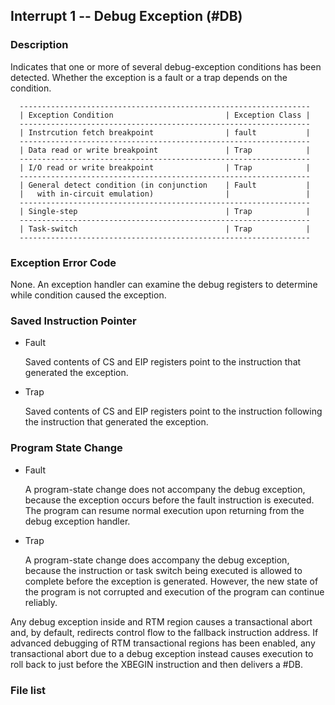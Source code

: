 Interrupt 1 -- Debug Exception (#DB)
----------------------------------------------------

### Description

  Indicates that one or more of several debug-exception conditions has
  been detected. Whether the exception is a fault or a trap depends on the
  condition.

  ```
    -----------------------------------------------------------------
    | Exception Condition                         | Exception Class |
    -----------------------------------------------------------------
    | Instrcution fetch breakpoint                | fault           |
    -----------------------------------------------------------------
    | Data read or write breakpoint               | Trap            |
    -----------------------------------------------------------------
    | I/O read or write breakpoint                | Trap            |
    -----------------------------------------------------------------
    | General detect condition (in conjunction    | Fault           |
    |   with in-circuit emulation)                |                 |
    -----------------------------------------------------------------
    | Single-step                                 | Trap            |
    -----------------------------------------------------------------
    | Task-switch                                 | Trap            |
    -----------------------------------------------------------------
  ```

### Exception Error Code

  None. An exception handler can examine the debug registers to determine
  while condition caused the exception.

### Saved Instruction Pointer

  * Fault

    Saved contents of CS and EIP registers point to the instruction
    that generated the exception.

  * Trap

    Saved contents of CS and EIP registers point to the instruction
    following the instruction that generated the exception.
           

### Program State Change

  * Fault

    A program-state change does not accompany the debug exception, because
    the exception occurs before the fault instruction is executed. The 
    program can resume normal execution upon returning from the debug
    exception handler.

  * Trap

    A program-state change does accompany the debug exception, because
    the instruction or task switch being executed is allowed to complete
    before the exception is generated. However, the new state of the program
    is not corrupted and execution of the program can continue reliably.

  Any debug exception inside and RTM region causes a transactional abort
  and, by default, redirects control flow to the fallback instruction
  address. If advanced debugging of RTM transactional regions has been
  enabled, any transactional abort due to a debug exception instead causes
  execution to roll back to just before the XBEGIN instruction and then
  delivers a #DB.

### File list
 
